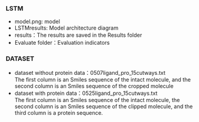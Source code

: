 ### LSTM
- model.png: model  
- LSTMresults: Model architecture diagram  
- results：The results are saved in the Results folder    
- Evaluate folder：Evaluation indicators   
###  DATASET 
  - dataset without protein data：0507ligand_pro_15cutways.txt  
   The first column is an Smiles sequence of the intact molecule, and the second column is an Smiles sequence of the cropped molecule
  - dataset with protein data：0525ligand_pro_15cutways.txt  
  The first column is an Smiles sequence of the intact molecule, the second column is an Smiles sequence of the clipped molecule, and the third column is a protein sequence. 


